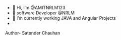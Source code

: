 - 👋 Hi, I’m @AMITNRLM123
- 👀 software Developer @NRLM
- 🌱 I’m currently working JAVA and Angular Projects
- <br>
Author- Satender Chauhan

<!---
AMITNRLM123/AMITNRLM123 is a ✨ special ✨ repository because its `README.md` (this file) appears on your GitHub profile.
You can click the Preview link to take a look at your changes.
--->
